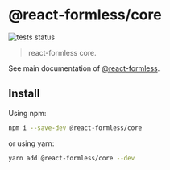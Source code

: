 # @react-formless/core

![tests status](https://github.com/gmoskal/react-formless/workflows/CI/badge.svg)

> react-formless core.

See main documentation of [@react-formless](https://github.com/gmoskal/react-formless).

## Install

Using npm:

```sh
npm i --save-dev @react-formless/core
```

or using yarn:

```sh
yarn add @react-formless/core --dev
```
